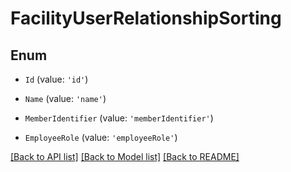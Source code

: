 # FacilityUserRelationshipSorting

## Enum


* `Id` (value: `'id'`)

* `Name` (value: `'name'`)

* `MemberIdentifier` (value: `'memberIdentifier'`)

* `EmployeeRole` (value: `'employeeRole'`)


[[Back to API list]](../README.md#documentation-for-api-endpoints) [[Back to Model list]](../README.md#documentation-for-models) [[Back to README]](../README.md)
